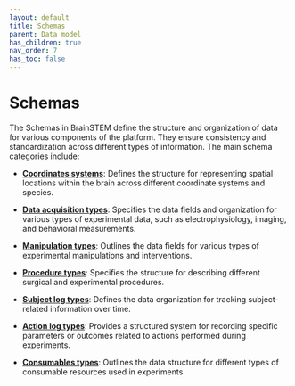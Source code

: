```yaml
---
layout: default
title: Schemas
parent: Data model
has_children: true
nav_order: 7
has_toc: false
---
```


# Schemas

The Schemas in BrainSTEM define the structure and organization of data for various components of the platform. They ensure consistency and standardization across different types of information. The main schema categories include:

- [**Coordinates systems**]({{site.baseurl}}/datamodel/schemas/coordinates): Defines the structure for representing spatial locations within the brain across different coordinate systems and species.

- [**Data acquisition types**]({{site.baseurl}}/datamodel/schemas/experiment_data): Specifies the data fields and organization for various types of experimental data, such as electrophysiology, imaging, and behavioral measurements.

- [**Manipulation types**]({{site.baseurl}}/datamodel/schemas/manipulation): Outlines the data fields for various types of experimental manipulations and interventions.

- [**Procedure types**]({{site.baseurl}}/datamodel/schemas/procedures): Specifies the structure for describing different surgical and experimental procedures.

- [**Subject log types**]({{site.baseurl}}/datamodel/schemas/subject_logs): Defines the data organization for tracking subject-related information over time.

- [**Action log types**]({{site.baseurl}}/datamodel/schemas/action_logs): Provides a structured system for recording specific parameters or outcomes related to actions performed during experiments.

- [**Consumables types**]({{site.baseurl}}/datamodel/schemas/consumables): Outlines the data structure for different types of consumable resources used in experiments.
